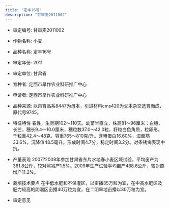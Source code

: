 ```yaml
---
title: "定丰16号"
description: "甘审麦2011002"
---
```

* 审定编号:  甘审麦2011002

*  作物名称:  小麦

*  品种名称:  定丰16号

*  审定年份:  2011

*  审定单位:  甘肃省

* 育种者:  定西市旱作农业科研推广中心

*  申请者:  定西市旱作农业科研推广中心

*  品种来源:  以自育品系8447为母本，引进材料cms420为父本杂交选育而成，原代号9745。

*  特征特性
春性，生育期102～110天。幼苗半直立，株高81～96厘米；白穗、长芒，穗长9.4～10.0厘米，穗粒数37.0～42.0粒，籽粒白色角质，粒卵形。千粒重42.4～48克，容重765～810克/升。含粗蛋白16.60%，湿面筋33.6%，沉降值48.5毫升。形成时间4.7分，稳定时间3.2分。对条锈病表现中抗。

*  产量表现
2007?2008年参加甘肃省东片水地春小麦区域试验，平均亩产为361.8公斤，较对照减产1.5%。2009年生产试验平均亩产488.6公斤，较对照增产11.2%。

*  栽培技术要点
在中低水肥和不保灌区，以亩播35万粒为宜，在中高水肥区及肥力较高的阴湿区亩播40万粒为宜，在二阴旱地亩播以30万粒为宜。

*  审定意见

